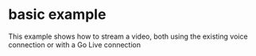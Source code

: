 # basic example

This example shows how to stream a video, both using the existing voice connection or with a Go Live connection